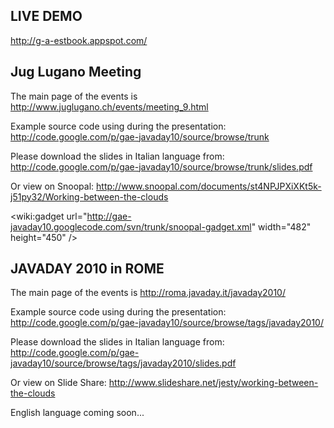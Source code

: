 ## LIVE DEMO ##
http://g-a-estbook.appspot.com/

## Jug Lugano Meeting ##
The main page of the events is
http://www.juglugano.ch/events/meeting_9.html

Example source code using during the presentation:
http://code.google.com/p/gae-javaday10/source/browse/trunk

Please download the slides in Italian language from:
http://code.google.com/p/gae-javaday10/source/browse/trunk/slides.pdf

Or view on Snoopal:
http://www.snoopal.com/documents/st4NPJPXiXKt5k-j51py32/Working-between-the-clouds

&lt;wiki:gadget url="http://gae-javaday10.googlecode.com/svn/trunk/snoopal-gadget.xml" width="482" height="450" /&gt;

## JAVADAY 2010 in ROME ##
The main page of the events is
http://roma.javaday.it/javaday2010/

Example source code using during the presentation:
http://code.google.com/p/gae-javaday10/source/browse/tags/javaday2010/

Please download the slides in Italian language from:
http://code.google.com/p/gae-javaday10/source/browse/tags/javaday2010/slides.pdf

Or view on Slide Share:
http://www.slideshare.net/jesty/working-between-the-clouds

English language coming soon...